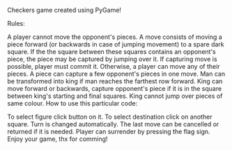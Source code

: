 Checkers game created using PyGame!

Rules:

A player cannot move the opponent's pieces.
A move consists of moving a piece forward (or backwards in case of jumping movement) to a spare dark square. If the the square between these squares contains an opponent's piece, the piece may be captured by jumping over it.
If capturing move is possible, player must commit it. Otherwise, a player can move any of their pieces.
A piece can capture a few opponent's pieces in one move.
Man can be transformed into king if man reaches the farthest row forward.
King can move forward or backwards, capture opponent's piece if it is in the square between king's starting and final squares. King cannot jump over pieces of same colour.
How to use this particular code:

To select figure click button on it.
To select destination click on another square.
Turn is changed automatically.
The last move can be cancelled or returned if it is needed.
Player can surrender by pressing the flag sign.
Enjoy your game, thx for comming!
